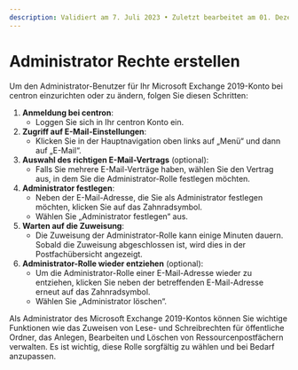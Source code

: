 ```yaml
---
description: Validiert am 7. Juli 2023 • Zuletzt bearbeitet am 01. Dezember 2023
---
```


# Administrator Rechte erstellen

Um den Administrator-Benutzer für Ihr Microsoft Exchange 2019-Konto bei centron einzurichten oder zu ändern, folgen Sie diesen Schritten:

1. **Anmeldung bei centron**:
   * Loggen Sie sich in Ihr centron Konto ein.
2. **Zugriff auf E-Mail-Einstellungen**:
   * Klicken Sie in der Hauptnavigation oben links auf „Menü“ und dann auf „E-Mail“.
3. **Auswahl des richtigen E-Mail-Vertrags** (optional):
   * Falls Sie mehrere E-Mail-Verträge haben, wählen Sie den Vertrag aus, in dem Sie die Administrator-Rolle festlegen möchten.
4. **Administrator festlegen**:
   * Neben der E-Mail-Adresse, die Sie als Administrator festlegen möchten, klicken Sie auf das Zahnradsymbol.
   * Wählen Sie „Administrator festlegen“ aus.
5. **Warten auf die Zuweisung**:
   * Die Zuweisung der Administrator-Rolle kann einige Minuten dauern. Sobald die Zuweisung abgeschlossen ist, wird dies in der Postfachübersicht angezeigt.
6. **Administrator-Rolle wieder entziehen** (optional):
   * Um die Administrator-Rolle einer E-Mail-Adresse wieder zu entziehen, klicken Sie neben der betreffenden E-Mail-Adresse erneut auf das Zahnradsymbol.
   * Wählen Sie „Administrator löschen“.

Als Administrator des Microsoft Exchange 2019-Kontos können Sie wichtige Funktionen wie das Zuweisen von Lese- und Schreibrechten für öffentliche Ordner, das Anlegen, Bearbeiten und Löschen von Ressourcenpostfächern verwalten. Es ist wichtig, diese Rolle sorgfältig zu wählen und bei Bedarf anzupassen.
